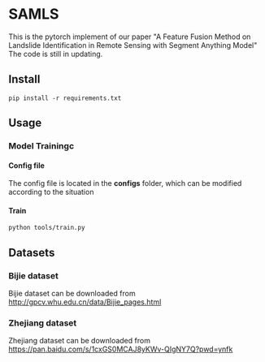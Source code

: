# SAMLS
This is the pytorch implement of our paper "A Feature Fusion Method on Landslide Identification in Remote Sensing with Segment Anything Model"<br>The code is still in updating.
## Install

```shell
pip install -r requirements.txt
```

## Usage
### Model Trainingc
#### Config file
The config file is located in the **configs** folder, which can be modified according to the situation
#### Train
```shell
python tools/train.py
```

## Datasets

### Bijie dataset
Bijie dataset can be downloaded from http://gpcv.whu.edu.cn/data/Bijie_pages.html
### Zhejiang dataset
Zhejiang dataset can be downloaded from https://pan.baidu.com/s/1cxGS0MCAJ8yKWv-QIgNY7Q?pwd=ynfk
